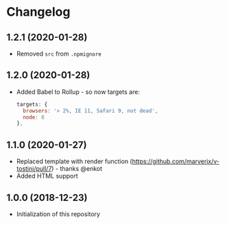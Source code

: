# Changelog

## 1.2.1 (2020-01-28)

* Removed `src` from `.npmignore`

## 1.2.0 (2020-01-28)

* Added Babel to Rollup - so now targets are:

  ```js
  targets: {
    browsers: '> 2%, IE 11, Safari 9, not dead',
    node: 8
  },
  ```

## 1.1.0 (2020-01-27)

* Replaced template with render function (https://github.com/marverix/v-tostini/pull/7) - thanks @enkot
* Added HTML support

## 1.0.0 (2018-12-23)

* Initialization of this repository
